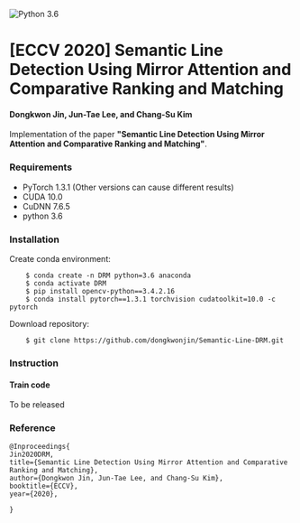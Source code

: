 ![Python 3.6](https://img.shields.io/badge/python-3.6-green.svg)

# [ECCV 2020] Semantic Line Detection Using Mirror Attention and Comparative Ranking and Matching
#### Dongkwon Jin, Jun-Tae Lee, and Chang-Su Kim

<!--
![IVOS Image](Overall_Network.png)

\\[[Project page]](https://openreview.net/forum?id=bo_lWt_aA)
\\[[arXiv]](https://arxiv.org/abs/2007.08139)
-->

Implementation of the paper **"Semantic Line Detection Using Mirror Attention and Comparative Ranking and Matching"**.

### Requirements
- PyTorch 1.3.1 (Other versions can cause different results)
- CUDA 10.0
- CuDNN 7.6.5
- python 3.6

### Installation
Create conda environment:
```
    $ conda create -n DRM python=3.6 anaconda
    $ conda activate DRM
    $ pip install opencv-python==3.4.2.16
    $ conda install pytorch==1.3.1 torchvision cudatoolkit=10.0 -c pytorch
```

Download repository:
```
    $ git clone https://github.com/dongkwonjin/Semantic-Line-DRM.git
```
### Instruction

#### 


#### Train code

To be released

### Reference
```
@Inproceedings{
Jin2020DRM,
title={Semantic Line Detection Using Mirror Attention and Comparative Ranking and Matching},
author={Dongkwon Jin, Jun-Tae Lee, and Chang-Su Kim},
booktitle={ECCV},
year={2020},

}
```
